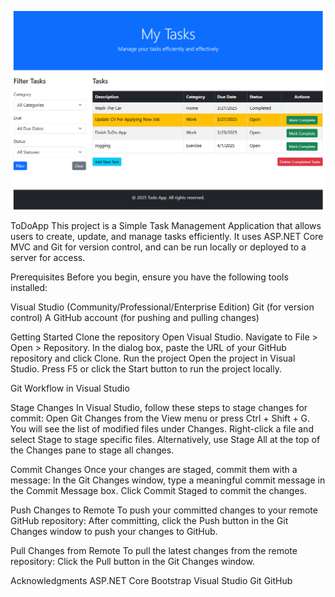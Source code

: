 ![App Screenshot](images/app-screen.png)

ToDoApp
This project is a Simple Task Management Application that allows users to create, update, and manage tasks efficiently. It uses ASP.NET Core MVC and Git for version control, and can be run locally or deployed to a server for access.

Prerequisites
Before you begin, ensure you have the following tools installed:

Visual Studio (Community/Professional/Enterprise Edition)
Git (for version control)
A GitHub account (for pushing and pulling changes)

Getting Started
Clone the repository
Open Visual Studio.
Navigate to File > Open > Repository.
In the dialog box, paste the URL of your GitHub repository and click Clone.
Run the project
Open the project in Visual Studio.
Press F5 or click the Start button to run the project locally.

Git Workflow in Visual Studio

Stage Changes
In Visual Studio, follow these steps to stage changes for commit:
Open Git Changes from the View menu or press Ctrl + Shift + G.
You will see the list of modified files under Changes.
Right-click a file and select Stage to stage specific files.
Alternatively, use Stage All at the top of the Changes pane to stage all changes.

Commit Changes
Once your changes are staged, commit them with a message:
In the Git Changes window, type a meaningful commit message in the Commit Message box.
Click Commit Staged to commit the changes.

Push Changes to Remote
To push your committed changes to your remote GitHub repository:
After committing, click the Push button in the Git Changes window to push your changes to GitHub.

Pull Changes from Remote
To pull the latest changes from the remote repository:
Click the Pull button in the Git Changes window.

Acknowledgments
ASP.NET Core
Bootstrap
Visual Studio
Git
GitHub
